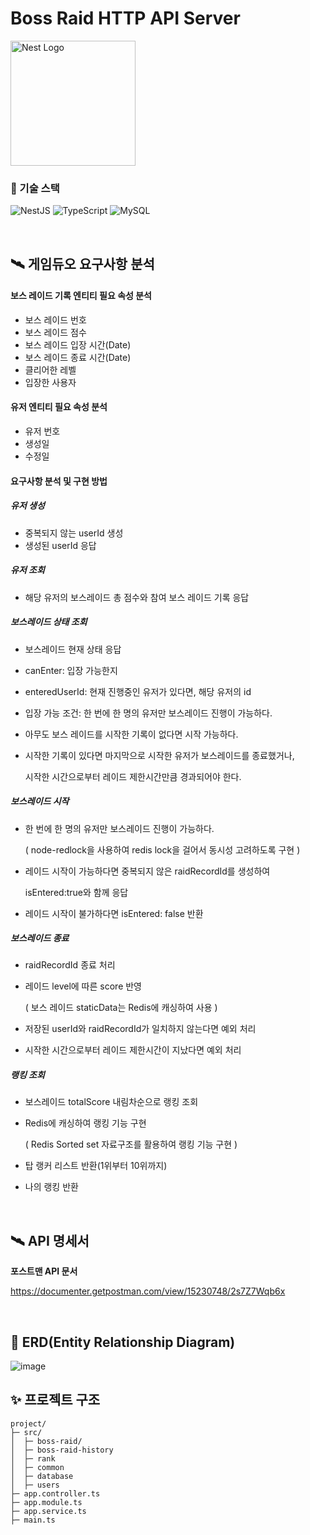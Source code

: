 # Boss Raid HTTP API Server

<p align="left">
  <a href="http://nestjs.com/" target="blank"><img src="https://nestjs.com/img/logo-small.svg" width="200" alt="Nest Logo" /></a>
</p>


### 🏹 기술 스택

![NestJS](https://img.shields.io/badge/NestJS-E0234E.svg?&style=for-the-badge&logo=NestJS&logoColor=white)
![TypeScript](https://img.shields.io/badge/TypeScript-3178C6.svg?&style=for-the-badge&logo=TypeScript&logoColor=white)
![MySQL](https://img.shields.io/badge/MySQL-4479A1.svg?&style=for-the-badge&logo=MySQL&logoColor=white)

<br>

## 🛰️ 게임듀오 요구사항 분석

#### 보스 레이드 기록 엔티티 필요 속성 분석

- 보스 레이드 번호
- 보스 레이드 점수
- 보스 레이드 입장 시간(Date)
- 보스 레이드 종료 시간(Date)
- 클리어한 레벨
- 입장한 사용자

#### 유저 엔티티 필요 속성 분석

- 유저 번호
- 생성일
- 수정일

#### 요구사항 분석 및 구현 방법
##### 유저 생성 
- 중복되지 않는 userId 생성
- 생성된 userId 응답

##### 유저 조회 
- 해당 유저의 보스레이드 총 점수와 참여 보스 레이드 기록 응답

##### 보스레이드 상태 조회
- 보스레이드 현재 상태 응답
- canEnter: 입장 가능한지
- enteredUserId: 현재 진행중인 유저가 있다면, 해당 유저의 id
- 입장 가능 조건: 한 번에 한 명의 유저만 보스레이드 진행이 가능하다.
- 아무도 보스 레이드를 시작한 기록이 없다면 시작 가능하다.
- 시작한 기록이 있다면 마지막으로 시작한 유저가 보스레이드를 종료했거나,

  시작한 시간으로부터 레이드 제한시간만큼 경과되어야 한다.

##### 보스레이드 시작
- 한 번에 한 명의 유저만 보스레이드 진행이 가능하다.

  ( node-redlock을 사용하여 redis lock을 걸어서 동시성 고려하도록 구현 )
- 레이드 시작이 가능하다면 중복되지 않은 raidRecordId를 생성하여

  isEntered:true와 함께 응답
- 레이드 시작이 불가하다면 isEntered: false 반환

##### 보스레이드 종료
- raidRecordId 종료 처리
- 레이드 level에 따른 score 반영

  ( 보스 레이드 staticData는 Redis에 캐싱하여 사용 )
- 저장된 userId와 raidRecordId가 일치하지 않는다면 예외 처리
- 시작한 시간으로부터 레이드 제한시간이 지났다면 예외 처리

##### 랭킹 조회
- 보스레이드 totalScore 내림차순으로 랭킹 조회
- Redis에 캐싱하여 랭킹 기능 구현

  ( Redis Sorted set 자료구조를 활용하여 랭킹 기능 구현 )
- 탑 랭커 리스트 반환(1위부터 10위까지) 
- 나의 랭킹 반환

<br>

## 🛰️ API 명세서
**포스트맨 API 문서**

https://documenter.getpostman.com/view/15230748/2s7Z7Wqb6x

<br>

## 🔀 ERD(Entity Relationship Diagram)
![image](https://user-images.githubusercontent.com/81298415/191271131-d680fafd-840a-4bf6-a340-defe0fd32c06.png)

## ✨ 프로젝트 구조
```
project/
├─ src/
│  ├─ boss-raid/
│  ├─ boss-raid-history
│  ├─ rank
│  ├─ common
│  ├─ database
│  ├─ users
├─ app.controller.ts
├─ app.module.ts
├─ app.service.ts
├─ main.ts
```

<br>
